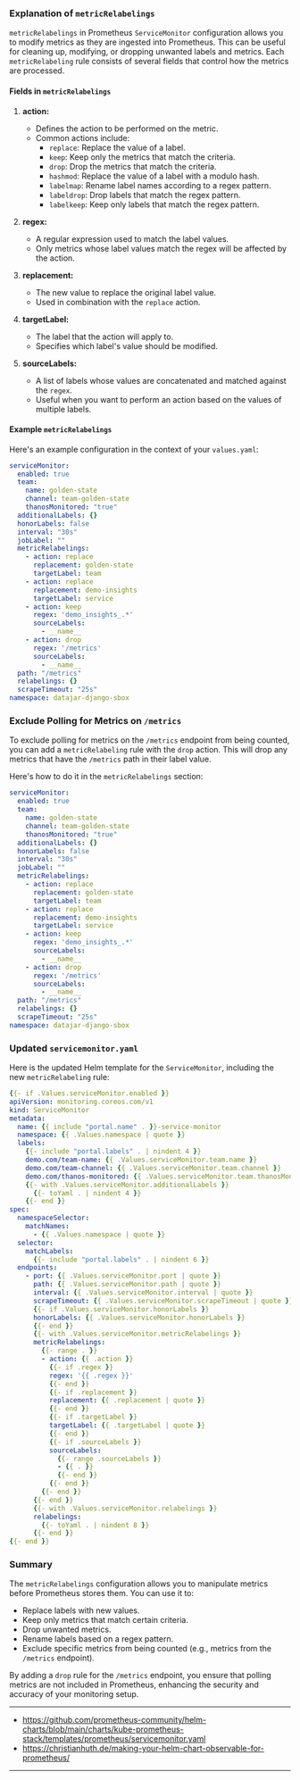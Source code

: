 ### Explanation of `metricRelabelings`

`metricRelabelings` in Prometheus `ServiceMonitor` configuration allows you to modify metrics as they are ingested into Prometheus. This can be useful for cleaning up, modifying, or dropping unwanted labels and metrics. Each `metricRelabeling` rule consists of several fields that control how the metrics are processed.

#### Fields in `metricRelabelings`

1. **action:**
   - Defines the action to be performed on the metric.
   - Common actions include:
     - `replace`: Replace the value of a label.
     - `keep`: Keep only the metrics that match the criteria.
     - `drop`: Drop the metrics that match the criteria.
     - `hashmod`: Replace the value of a label with a modulo hash.
     - `labelmap`: Rename label names according to a regex pattern.
     - `labeldrop`: Drop labels that match the regex pattern.
     - `labelkeep`: Keep only labels that match the regex pattern.

2. **regex:**
   - A regular expression used to match the label values.
   - Only metrics whose label values match the regex will be affected by the action.

3. **replacement:**
   - The new value to replace the original label value.
   - Used in combination with the `replace` action.

4. **targetLabel:**
   - The label that the action will apply to.
   - Specifies which label's value should be modified.

5. **sourceLabels:**
   - A list of labels whose values are concatenated and matched against the `regex`.
   - Useful when you want to perform an action based on the values of multiple labels.

#### Example `metricRelabelings`

Here's an example configuration in the context of your `values.yaml`:

```yaml
serviceMonitor:
  enabled: true
  team:
    name: golden-state
    channel: team-golden-state
    thanosMonitored: "true"
  additionalLabels: {}
  honorLabels: false
  interval: "30s"
  jobLabel: ""
  metricRelabelings:
    - action: replace
      replacement: golden-state
      targetLabel: team
    - action: replace
      replacement: demo-insights
      targetLabel: service
    - action: keep
      regex: 'demo_insights_.*'
      sourceLabels:
        - __name__
    - action: drop
      regex: '/metrics'
      sourceLabels:
        - __name__
  path: "/metrics"
  relabelings: {}
  scrapeTimeout: "25s"
namespace: datajar-django-sbox
```

### Exclude Polling for Metrics on `/metrics`

To exclude polling for metrics on the `/metrics` endpoint from being counted, you can add a `metricRelabeling` rule with the `drop` action. This will drop any metrics that have the `/metrics` path in their label value.

Here's how to do it in the `metricRelabelings` section:

```yaml
serviceMonitor:
  enabled: true
  team:
    name: golden-state
    channel: team-golden-state
    thanosMonitored: "true"
  additionalLabels: {}
  honorLabels: false
  interval: "30s"
  jobLabel: ""
  metricRelabelings:
    - action: replace
      replacement: golden-state
      targetLabel: team
    - action: replace
      replacement: demo-insights
      targetLabel: service
    - action: keep
      regex: 'demo_insights_.*'
      sourceLabels:
        - __name__
    - action: drop
      regex: '/metrics'
      sourceLabels:
        - __name__
  path: "/metrics"
  relabelings: {}
  scrapeTimeout: "25s"
namespace: datajar-django-sbox
```

### Updated `servicemonitor.yaml`

Here is the updated Helm template for the `ServiceMonitor`, including the new `metricRelabeling` rule:

```yaml
{{- if .Values.serviceMonitor.enabled }}
apiVersion: monitoring.coreos.com/v1
kind: ServiceMonitor
metadata:
  name: {{ include "portal.name" . }}-service-monitor
  namespace: {{ .Values.namespace | quote }}
  labels:
    {{- include "portal.labels" . | nindent 4 }}
    demo.com/team-name: {{ .Values.serviceMonitor.team.name }}
    demo.com/team-channel: {{ .Values.serviceMonitor.team.channel }}
    demo.com/thanos-monitored: {{ .Values.serviceMonitor.team.thanosMonitored }}
    {{- with .Values.serviceMonitor.additionalLabels }}
      {{- toYaml . | nindent 4 }}
    {{- end }}
spec:
  namespaceSelector:
    matchNames:
      - {{ .Values.namespace | quote }}
  selector:
    matchLabels:
      {{- include "portal.labels" . | nindent 6 }}
  endpoints:
    - port: {{ .Values.serviceMonitor.port | quote }}
      path: {{ .Values.serviceMonitor.path | quote }}
      interval: {{ .Values.serviceMonitor.interval | quote }}
      scrapeTimeout: {{ .Values.serviceMonitor.scrapeTimeout | quote }}
      {{- if .Values.serviceMonitor.honorLabels }}
      honorLabels: {{ .Values.serviceMonitor.honorLabels }}
      {{- end }}
      {{- with .Values.serviceMonitor.metricRelabelings }}
      metricRelabelings:
        {{- range . }}
        - action: {{ .action }}
          {{- if .regex }}
          regex: '{{ .regex }}'
          {{- end }}
          {{- if .replacement }}
          replacement: {{ .replacement | quote }}
          {{- end }}
          {{- if .targetLabel }}
          targetLabel: {{ .targetLabel | quote }}
          {{- end }}
          {{- if .sourceLabels }}
          sourceLabels:
            {{- range .sourceLabels }}
            - {{ . }}
            {{- end }}
          {{- end }}
        {{- end }}
      {{- end }}
      {{- with .Values.serviceMonitor.relabelings }}
      relabelings:
        {{- toYaml . | nindent 8 }}
      {{- end }}
{{- end }}
```

### Summary

The `metricRelabelings` configuration allows you to manipulate metrics before Prometheus stores them. You can use it to:
- Replace labels with new values.
- Keep only metrics that match certain criteria.
- Drop unwanted metrics.
- Rename labels based on a regex pattern.
- Exclude specific metrics from being counted (e.g., metrics from the `/metrics` endpoint).

By adding a `drop` rule for the `/metrics` endpoint, you ensure that polling metrics are not included in Prometheus, enhancing the security and accuracy of your monitoring setup.

---
- https://github.com/prometheus-community/helm-charts/blob/main/charts/kube-prometheus-stack/templates/prometheus/servicemonitor.yaml
- https://christianhuth.de/making-your-helm-chart-observable-for-prometheus/

---
